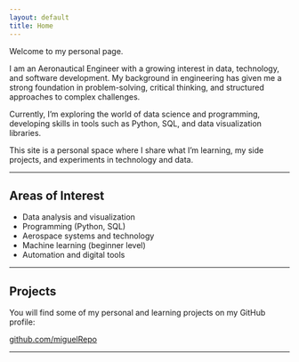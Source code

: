 ```yaml
---
layout: default
title: Home
---
```


Welcome to my personal page.

I am an Aeronautical Engineer with a growing interest in data, technology, and software development. My background in engineering has given me a strong foundation in problem-solving, critical thinking, and structured approaches to complex challenges.

Currently, I’m exploring the world of data science and programming, developing skills in tools such as Python, SQL, and data visualization libraries.

This site is a personal space where I share what I’m learning, my side projects, and experiments in technology and data.

---

## Areas of Interest

- Data analysis and visualization  
- Programming (Python, SQL)  
- Aerospace systems and technology  
- Machine learning (beginner level)  
- Automation and digital tools

---

## Projects

You will find some of my personal and learning projects on my GitHub profile:

[github.com/miguelRepo](https://github.com/miguelRepo)

---

